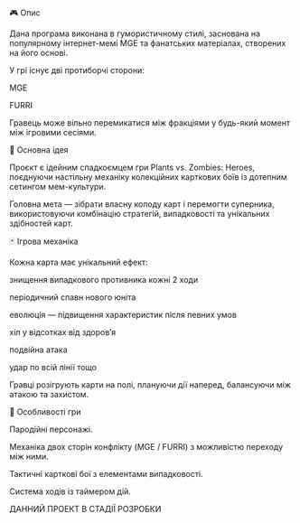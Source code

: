 🎮 Опис

Дана програма виконана в гумористичному стилі, заснована на популярному інтернет-мемі MGE та фанатських матеріалах, створених на його основі.

У грі існує дві протиборчі сторони:

MGE

FURRI

Гравець може вільно перемикатися між фракціями у будь-який момент між ігровими сесіями.

🧩 Основна ідея

Проєкт є ідейним спадкоємцем гри Plants vs. Zombies: Heroes, поєднуючи настільну механіку колекційних карткових боїв із дотепним сетингом мем-культури.

Головна мета — зібрати власну колоду карт і перемогти суперника, використовуючи комбінацію стратегій, випадковості та унікальних здібностей карт.

🃏 Ігрова механіка

Кожна карта має унікальний ефект:

знищення випадкового противника кожні 2 ходи

періодичний спавн нового юніта

еволюція — підвищення характеристик після певних умов

хіл у відсотках від здоров’я

подвійна атака

удар по всій лінії тощо

Гравці розігрують карти на полі, плануючи дії наперед, балансуючи між атакою та захистом.

🧠 Особливості гри

Пародійні персонажі.

Механіка двох сторін конфлікту (MGE / FURRI) з можливістю переходу між ними.

Тактичні карткові бої з елементами випадковості.

Система ходів із таймером дій.


ДАННИЙ ПРОЕКТ В СТАДІЇ РОЗРОБКИ
